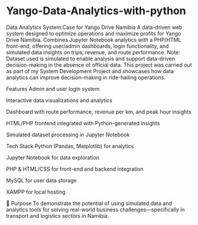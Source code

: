 # Yango-Data-Analytics-with-python
Data Analytics System:Case for Yango Drive Namibia 
A data-driven web system designed to optimize operations and maximize profits for Yango Drive Namibia. Combines Jupyter Notebook analytics with a PHP/HTML front-end, offering user/admin dashboards, login functionality, and simulated data insights on trips, revenue, and route performance.
Note: Dataset used is simulated to enable analysis and support data-driven decision-making in the absence of official data.
This project was carried out as part of my System Development Project and showcases how data analytics can improve decision-making in ride-hailing operations.

 Features
Admin and user login system

Interactive data visualizations and analytics

Dashboard with route performance, revenue per km, and peak hour insights

HTML/PHP frontend integrated with Python-generated insights

Simulated dataset processing in Jupyter Notebook

 Tech Stack
Python (Pandas, Matplotlib) for analytics

Jupyter Notebook for data exploration

PHP & HTML/CSS for front-end and backend integration

MySQL for user data storage

XAMPP for local hosting

🎯 Purpose
To demonstrate the potential of using simulated data and analytics tools for solving real-world business challenges—specifically in transport and logistics sectors in Namibia.
